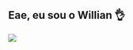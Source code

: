 ## Eae, eu sou o Willian 👌

<div style="width: 180px;">
<a href="https://github.com/Willian-Herbert">
  <img src="https://github-readme-stats.vercel.app/api?username=Willian-Herbert&show_icons=true&theme=dracula" />
</a>
</div>

